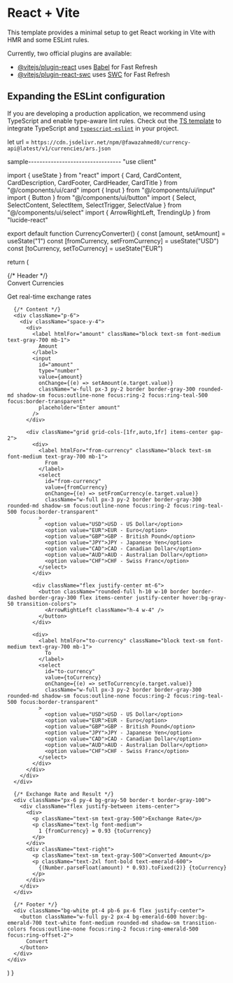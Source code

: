 # React + Vite

This template provides a minimal setup to get React working in Vite with HMR and some ESLint rules.

Currently, two official plugins are available:

- [@vitejs/plugin-react](https://github.com/vitejs/vite-plugin-react/blob/main/packages/plugin-react/README.md) uses [Babel](https://babeljs.io/) for Fast Refresh
- [@vitejs/plugin-react-swc](https://github.com/vitejs/vite-plugin-react-swc) uses [SWC](https://swc.rs/) for Fast Refresh

## Expanding the ESLint configuration

If you are developing a production application, we recommend using TypeScript and enable type-aware lint rules. Check out the [TS template](https://github.com/vitejs/vite/tree/main/packages/create-vite/template-react-ts) to integrate TypeScript and [`typescript-eslint`](https://typescript-eslint.io) in your project.


let url = `https://cdn.jsdelivr.net/npm/@fawazahmed0/currency-api@latest/v1/currencies/ars.json`


sample---------------------------------
"use client"

import { useState } from "react"
import { Card, CardContent, CardDescription, CardFooter, CardHeader, CardTitle } from "@/components/ui/card"
import { Input } from "@/components/ui/input"
import { Button } from "@/components/ui/button"
import { Select, SelectContent, SelectItem, SelectTrigger, SelectValue } from "@/components/ui/select"
import { ArrowRightLeft, TrendingUp } from "lucide-react"

export default function CurrencyConverter() {
  const [amount, setAmount] = useState("1")
  const [fromCurrency, setFromCurrency] = useState("USD")
  const [toCurrency, setToCurrency] = useState("EUR")

  return (
    <div className="w-full bg-white rounded-lg shadow-lg overflow-hidden">
      {/* Header */}
      <div className="bg-gradient-to-r from-teal-500 to-emerald-500 text-white p-6 rounded-t-lg">
        <div className="flex items-center gap-2 text-xl font-semibold">
          <TrendingUp className="h-5 w-5" />
          Convert Currencies
        </div>
        <p className="text-white/80 text-sm mt-1">Get real-time exchange rates</p>
      </div>

      {/* Content */}
      <div className="p-6">
        <div className="space-y-4">
          <div>
            <label htmlFor="amount" className="block text-sm font-medium text-gray-700 mb-1">
              Amount
            </label>
            <input
              id="amount"
              type="number"
              value={amount}
              onChange={(e) => setAmount(e.target.value)}
              className="w-full px-3 py-2 border border-gray-300 rounded-md shadow-sm focus:outline-none focus:ring-2 focus:ring-teal-500 focus:border-transparent"
              placeholder="Enter amount"
            />
          </div>

          <div className="grid grid-cols-[1fr,auto,1fr] items-center gap-2">
            <div>
              <label htmlFor="from-currency" className="block text-sm font-medium text-gray-700 mb-1">
                From
              </label>
              <select
                id="from-currency"
                value={fromCurrency}
                onChange={(e) => setFromCurrency(e.target.value)}
                className="w-full px-3 py-2 border border-gray-300 rounded-md shadow-sm focus:outline-none focus:ring-2 focus:ring-teal-500 focus:border-transparent"
              >
                <option value="USD">USD - US Dollar</option>
                <option value="EUR">EUR - Euro</option>
                <option value="GBP">GBP - British Pound</option>
                <option value="JPY">JPY - Japanese Yen</option>
                <option value="CAD">CAD - Canadian Dollar</option>
                <option value="AUD">AUD - Australian Dollar</option>
                <option value="CHF">CHF - Swiss Franc</option>
              </select>
            </div>

            <div className="flex justify-center mt-6">
              <button className="rounded-full h-10 w-10 border border-dashed border-gray-300 flex items-center justify-center hover:bg-gray-50 transition-colors">
                <ArrowRightLeft className="h-4 w-4" />
              </button>
            </div>

            <div>
              <label htmlFor="to-currency" className="block text-sm font-medium text-gray-700 mb-1">
                To
              </label>
              <select
                id="to-currency"
                value={toCurrency}
                onChange={(e) => setToCurrency(e.target.value)}
                className="w-full px-3 py-2 border border-gray-300 rounded-md shadow-sm focus:outline-none focus:ring-2 focus:ring-teal-500 focus:border-transparent"
              >
                <option value="USD">USD - US Dollar</option>
                <option value="EUR">EUR - Euro</option>
                <option value="GBP">GBP - British Pound</option>
                <option value="JPY">JPY - Japanese Yen</option>
                <option value="CAD">CAD - Canadian Dollar</option>
                <option value="AUD">AUD - Australian Dollar</option>
                <option value="CHF">CHF - Swiss Franc</option>
              </select>
            </div>
          </div>
        </div>
      </div>

      {/* Exchange Rate and Result */}
      <div className="px-6 py-4 bg-gray-50 border-t border-gray-100">
        <div className="flex justify-between items-center">
          <div>
            <p className="text-sm text-gray-500">Exchange Rate</p>
            <p className="text-lg font-medium">
              1 {fromCurrency} = 0.93 {toCurrency}
            </p>
          </div>
          <div className="text-right">
            <p className="text-sm text-gray-500">Converted Amount</p>
            <p className="text-2xl font-bold text-emerald-600">
              {(Number.parseFloat(amount) * 0.93).toFixed(2)} {toCurrency}
            </p>
          </div>
        </div>
      </div>

      {/* Footer */}
      <div className="bg-white pt-4 pb-6 px-6 flex justify-center">
        <button className="w-full py-2 px-4 bg-emerald-600 hover:bg-emerald-700 text-white font-medium rounded-md shadow-sm transition-colors focus:outline-none focus:ring-2 focus:ring-emerald-500 focus:ring-offset-2">
          Convert
        </button>
      </div>
    </div>
  )
}
